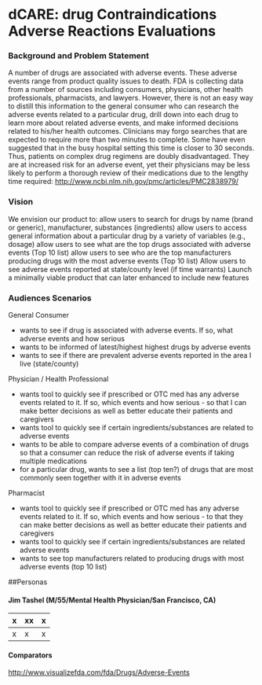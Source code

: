 # dCARE: drug Contraindications Adverse Reactions Evaluations

### Background and Problem Statement
A number of drugs are associated with adverse events. These adverse events range from product quality issues to death.
FDA is collecting data from a number of sources including consumers, physicians, other health professionals, pharmacists, and lawyers. 
However, there is not an easy way to distill this information to the general consumer who can research the adverse events related to a particular drug, drill down into each drug to learn more about related adverse events, and make informed decisions related to his/her health outcomes.
Clinicians may forgo searches that are expected to require more than two minutes to complete. Some have even suggested that in the busy hospital setting this time is closer to 30 seconds. Thus, patients on complex drug regimens are doubly disadvantaged. They are at increased risk for an adverse event, yet their physicians may be less likely to perform a thorough review of their medications due to the lengthy time required: http://www.ncbi.nlm.nih.gov/pmc/articles/PMC2838979/ 

### Vision
We envision our product to:
allow users to search for drugs by name (brand or generic), manufacturer, substances (ingredients)
allow users to access general information about a particular drug by a variety of variables (e.g., dosage)
allow users to see what are the top drugs associated with adverse events (Top 10 list)
allow users to see who are the top manufacturers producing drugs with the most adverse events (Top 10 list)
Allow users to see adverse events reported at state/county level (if time warrants)
Launch a minimally viable product that can later enhanced to include new features

### Audiences Scenarios
General Consumer
- wants to see if drug is associated with adverse events. If so, what adverse events and how serious
- wants to be informed of latest/highest highest drugs by adverse events
- wants to see if there are prevalent adverse events reported in the area I live (state/county) 

Physician / Health Professional
- wants tool to quickly see if prescribed or OTC med has any adverse events related to it. If so, which events and how serious - so that I can make better decisions as well as better educate their patients and caregivers
- wants tool to quickly see if certain ingredients/substances are related to adverse events
- wants to be able to compare adverse events of a combination of drugs so that a consumer can reduce the risk of adverse events if taking multiple medications
- for a particular drug, wants to see a list (top ten?) of drugs that are most commonly seen together with it in adverse events

Pharmacist
- wants tool to quickly see if prescribed or OTC med has any adverse events related to it. If so, which events and how serious - to that they can make better decisions as well as better educate their patients and caregivers
- wants tool to quickly see if certain ingredients/substances are related adverse events
- wants to see top manufacturers related to producing drugs with most adverse events (top 10 list)


##Personas
#### Jim Tashel (M/55/Mental Health Physician/San Francisco, CA)
| x  | xx | x |
|----|----------|----------|
| x  | x | x |


#### Comparators
http://www.visualizefda.com/fda/Drugs/Adverse-Events 

